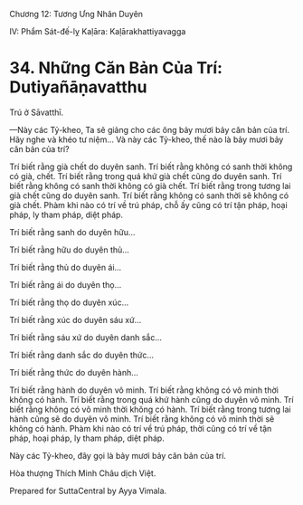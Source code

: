  

Chương 12: Tương Ưng Nhân Duyên

IV: Phẩm Sát-đế-lỵ Kaḷāra: Kaḷārakhattiyavagga

# 34\. Những Căn Bản Của Trí: Dutiyañāṇavatthu

Trú ở Sāvatthī.

—Này các Tỷ-kheo, Ta sẽ giảng cho các ông bảy mươi bảy căn bản của trí. Hãy nghe và khéo tư niệm… Và này các Tỷ-kheo, thế nào là bảy mươi bảy căn bản của trí?

Trí biết rằng già chết do duyên sanh. Trí biết rằng không có sanh thời không có già, chết. Trí biết rằng trong quá khứ già chết cũng do duyên sanh. Trí biết rằng không có sanh thời không có già chết. Trí biết rằng trong tương lai già chết cũng do duyên sanh. Trí biết rằng không có sanh thời sẽ không có già chết. Phàm khi nào có trí về trú pháp, chỗ ấy cũng có trí tận pháp, hoại pháp, ly tham pháp, diệt pháp.

Trí biết rằng sanh do duyên hữu…

Trí biết rằng hữu do duyên thủ…

Trí biết rằng thủ do duyên ái…

Trí biết rằng ái do duyên thọ…

Trí biết rằng thọ do duyên xúc…

Trí biết rằng xúc do duyên sáu xứ…

Trí biết rằng sáu xứ do duyên danh sắc…

Trí biết rằng danh sắc do duyên thức…

Trí biết rằng thức do duyên hành…

Trí biết rằng hành do duyên vô minh. Trí biết rằng không có vô minh thời không có hành. Trí biết rằng trong quá khứ hành cũng do duyên vô minh. Trí biết rằng không có vô minh thời không có hành. Trí biết rằng trong tương lai hành cũng sẽ do duyên vô minh. Trí biết rằng không có vô minh thời sẽ không có hành. Phàm khi nào có trí về trú pháp, thời cũng có trí về tận pháp, hoại pháp, ly tham pháp, diệt pháp.

Này các Tỷ-kheo, đây gọi là bảy mươi bảy căn bản của trí.

Hòa thượng Thích Minh Châu dịch Việt.

Prepared for SuttaCentral by Ayya Vimala.